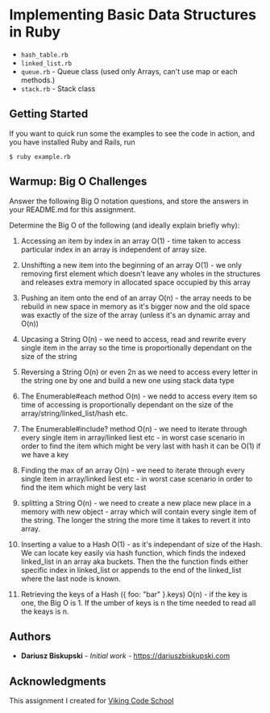 # Implementing Basic Data Structures in Ruby

- `hash_table.rb`
- `linked_list.rb`
- `queue.rb` - Queue class (used only Arrays, can't use map or each methods.) 
- `stack.rb` - Stack class

## Getting Started

If you want to quick run some the examples to see the code in action, and you have installed Ruby and Rails, run
```
$ ruby example.rb
```


## Warmup: Big O Challenges

Answer the following Big O notation questions, and store the answers in your README.md for this assignment.


Determine the Big O of the following (and ideally explain briefly why):

1. Accessing an item by index in an array
O(1) - time taken to access particular index in an array is independent of array size.

2. Unshifting a new item into the beginning of an array
O(1) - we only removing first element which doesn't leave any wholes in the structures and releases extra memory in allocated space occupied by this array

3. Pushing an item onto the end of an array
O(n) - the array needs to be rebuild in new space in memory as it's bigger now and the old space was exactly of the size of the array (unless it's an dynamic array and O(n))

4. Upcasing a String
O(n) - we need to access, read and rewrite every single item in the array so the time is proportionally dependant on the size of the string

5. Reversing a String
O(n) or even 2n as we need to access every letter in the string one by one and build a new one using stack data type

6. The Enumerable#each method
O(n) - we nedd to access every item so time of accessing is proportionally dependant on the size of the array/string/linked_list/hash etc.

7. The Enumerable#include? method
O(n) - we need to iterate through every single item in array/linked liest etc - in worst case scenario in order to find the item which might be very last
with hash it can be O(1) if we have a key

8. Finding the max of an array
O(n) - we need to iterate through every single item in array/linked liest etc - in worst case scenario in order to find the item which might be very last

9. splitting a String
O(n) - we need to create a new place new place in a memory with new object - array which will contain every single item of the string. The longer the string the more time it takes to revert it into array.

10. Inserting a value to a Hash
O(1) - as it's independant of size of the Hash. We can locate key easily via hash function, which finds the indexed linked_list in an array aka buckets. Then the the function finds either specific index in linked_list or appends to the end of the linked_list where the last node is known.

11. Retrieving the keys of a Hash ({ foo: "bar" }.keys)
O(n) - if the key is one, the Big O is 1. If the umber of keys is n the time needed to read all the keays is n.


## Authors

* **Dariusz Biskupski** - *Initial work* - https://dariuszbiskupski.com


## Acknowledgments

This assignment I created for [Viking Code School](https://www.vikingcodeschool.com/)
